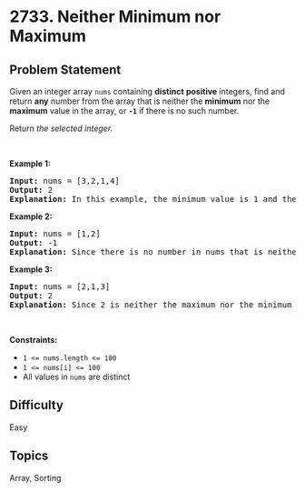 # 2733. Neither Minimum nor Maximum

## Problem Statement
<p>Given an integer array <code>nums</code> containing <strong>distinct</strong> <strong>positive</strong> integers, find and return <strong>any</strong> number from the array that is neither the <strong>minimum</strong> nor the <strong>maximum</strong> value in the array, or <strong><code>-1</code></strong> if there is no such number.</p>

<p>Return <em>the selected integer.</em></p>

<p>&nbsp;</p>
<p><strong class="example">Example 1:</strong></p>

<pre>
<strong>Input:</strong> nums = [3,2,1,4]
<strong>Output:</strong> 2
<strong>Explanation:</strong> In this example, the minimum value is 1 and the maximum value is 4. Therefore, either 2 or 3 can be valid answers.
</pre>

<p><strong class="example">Example 2:</strong></p>

<pre>
<strong>Input:</strong> nums = [1,2]
<strong>Output:</strong> -1
<strong>Explanation:</strong> Since there is no number in nums that is neither the maximum nor the minimum, we cannot select a number that satisfies the given condition. Therefore, there is no answer.
</pre>

<p><strong class="example">Example 3:</strong></p>

<pre>
<strong>Input:</strong> nums = [2,1,3]
<strong>Output:</strong> 2
<strong>Explanation:</strong> Since 2 is neither the maximum nor the minimum value in nums, it is the only valid answer. 
</pre>

<p>&nbsp;</p>
<p><strong>Constraints:</strong></p>

<ul>
	<li><code>1 &lt;= nums.length &lt;= 100</code></li>
	<li><code>1 &lt;= nums[i] &lt;= 100</code></li>
	<li>All values in <code>nums</code> are distinct</li>
</ul>


## Difficulty
Easy

## Topics
Array, Sorting
